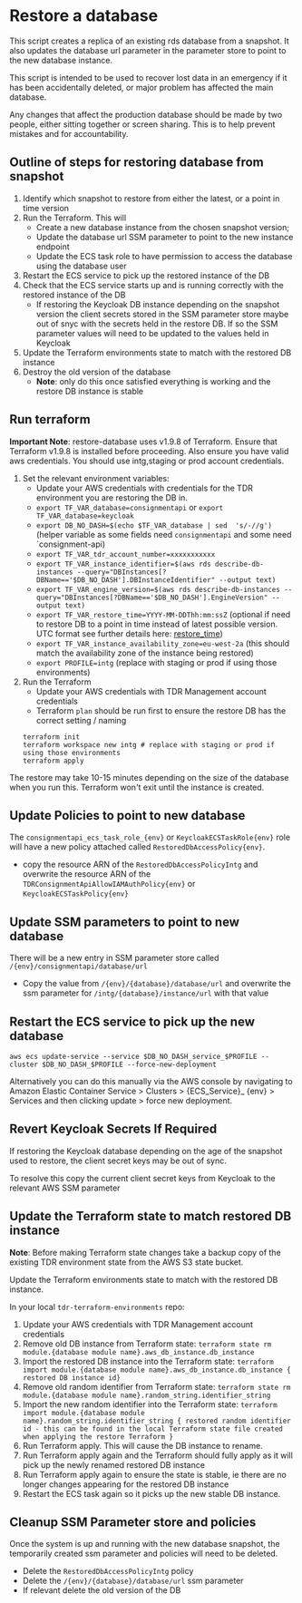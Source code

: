 # Restore a database

This script creates a replica of an existing rds database from a snapshot. It also updates the database url parameter in the parameter store to point to the new database instance.

This script is intended to be used to recover lost data in an emergency if it has been accidentally deleted, or major problem has affected the main database.

Any changes that affect the production database should be made by two people, either sitting together or screen sharing. This is to help prevent mistakes and for accountability.

## Outline of steps for restoring database from snapshot
1. Identify which snapshot to restore from either the latest, or a point in time version
2. Run the Terraform. This will
    * Create a new database instance from the chosen snapshot version;
    * Update the database url SSM parameter to point to the new instance endpoint
    * Update the ECS task role to have permission to access the database using the database user
3. Restart the ECS service to pick up the restored instance of the DB
4. Check that the ECS service starts up and is running correctly with the restored instance of the DB
   * If restoring the Keycloak DB instance depending on the snapshot version the client secrets stored in the SSM parameter store maybe out of snyc with the secrets held in the restore DB. If so the SSM parameter values will need to be updated to the values held in Keycloak
5. Update the Terraform environments state to match with the restored DB instance
6. Destroy the old version of the database
   * **Note**: only do this once satisfied everything is working and the restore DB instance is stable

## Run terraform

**Important Note**: restore-database uses v1.9.8 of Terraform. Ensure that Terraform v1.9.8 is installed before proceeding. Also ensure you have valid aws credentials. You should use intg,staging or prod account credentials.

1. Set the relevant environment variables:
   * Update your AWS credentials with credentials for the TDR environment you are restoring the DB in.
   * `export TF_VAR_database=consignmentapi` or `export TF_VAR_database=keycloak`
   * `export DB_NO_DASH=$(echo $TF_VAR_database | sed  's/-//g')` (helper variable as some fields need `consignmentapi` and some need `consignment-api)
   * `export TF_VAR_tdr_account_number=xxxxxxxxxxx`
   * `export TF_VAR_instance_identifier=$(aws rds describe-db-instances --query="DBInstances[?DBName=='$DB_NO_DASH'].DBInstanceIdentifier" --output text)`
   * `export TF_VAR_engine_version=$(aws rds describe-db-instances --query="DBInstances[?DBName=='$DB_NO_DASH'].EngineVersion" --output text)`
   * `export TF_VAR_restore_time=YYYY-MM-DDThh:mm:ssZ` (optional if need to restore DB to a point in time instead of latest possible version. UTC format see further details here: [restore_time](https://registry.terraform.io/providers/hashicorp/aws/latest/docs/resources/db_instance#restore_time))
   * `export TF_VAR_instance_availability_zone=eu-west-2a` (this should match the availability zone of the instance being restored)
   * `export PROFILE=intg` (replace with staging or prod if using those environments)
2. Run the Terraform
   * Update your AWS credentials with TDR Management account credentials
   * Terraform `plan` should be run first to ensure the restore DB has the correct setting / naming
   ```
   terraform init
   terraform workspace new intg # replace with staging or prod if using those environments
   terraform apply
   ```

The restore may take 10-15 minutes depending on the size of the database when you run this. Terraform won't exit until the instance is created.

## Update Policies to point to new database 

The `consignmentapi_ecs_task_role_{env}` or `KeycloakECSTaskRole{env}` role will have a new policy attached called `RestoredDbAccessPolicy{env}`.
* copy the resource ARN of the `RestoredDbAccessPolicyIntg` and overwrite the resource ARN of the `TDRConsignmentApiAllowIAMAuthPolicy{env}` or `KeycloakECSTaskPolicy{env}`

## Update SSM parameters to point to new database
There will be a new entry in SSM parameter store called `/{env}/consignmentapi/database/url`
* Copy the value from `/{env}/{database}/database/url` and overwrite the ssm parameter for `/intg/{database}/instance/url` with that value

## Restart the ECS service to pick up the new database

```
aws ecs update-service --service $DB_NO_DASH_service_$PROFILE --cluster $DB_NO_DASH_$PROFILE --force-new-deployment
```

Alternatively you can do this manually via the AWS console by navigating to Amazon Elastic Container Service > Clusters > {ECS_Service}_
{env} > Services and then clicking update > force new deployment. 

## Revert Keycloak Secrets If Required

If restoring the Keycloak database depending on the age of the snapshot used to restore, the client secret keys may be out of sync.

To resolve this copy the current client secret keys from Keycloak to the relevant AWS SSM parameter

## Update the Terraform state to match restored DB instance

**Note**: Before making Terraform state changes take a backup copy of the existing TDR environment state from the AWS S3 state bucket.

Update the Terraform environments state to match with the restored DB instance.

In your local `tdr-terraform-environments` repo:
1. Update your AWS credentials with TDR Management account credentials
2. Remove old DB instance from Terraform state: `terraform state rm module.{database module name}.aws_db_instance.db_instance`
3. Import the restored DB instance into the Terraform state: `terraform import module.{database module name}.aws_db_instance.db_instance { restored DB instance id}`
4. Remove old random identifier from Terraform state: `terraform state rm module.{database module name}.random_string.identifier_string`
5. Import the new random identifier into the Terraform state: `terraform import module.{database module name}.random_string.identifier_string { restored random identifier id - this can be found in the local Terraform state file created when applying the restore Terraform }`
6. Run Terraform apply. This will cause the DB instance to rename.
7. Run Terraform apply again and the Terraform should fully apply as it will pick up the newly renamed restored DB instance
8. Run Terraform apply again to ensure the state is stable, ie there are no longer changes appearing for the restored DB instance
9. Restart the ECS task  again so it picks up the new stable DB instance.

## Cleanup SSM Parameter store and policies
Once the system is up and running with the new database snapshot, the temporarily created ssm parameter and policies will need to be deleted.
* Delete the `RestoredDbAccessPolicyIntg` policy
* Delete the `/{env}/{database}/database/url` ssm parameter
* If relevant delete the old version of the DB
